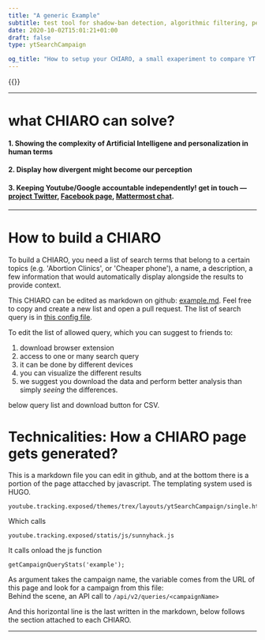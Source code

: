```yaml
---
title: "A generic Example"
subtitle: test tool for shadow-ban detection, algorithmic filtering, personalization in searches 
date: 2020-10-02T15:01:21+01:00
draft: false
type: ytSearchCampaign

og_title: "How to setup your CHIARO, a small exaperiment to compare YT personalizations"
---
```


{{<entry
    title="Problem statement — what's CHIARO want to display"
    text="Every person (or, every profile as Google see you) gets different results even when they perform the same research query"
    picture="/images/monkey-example.jpeg"
    type="left" >}}

---
# what CHIARO can solve?

#### 1. Showing the complexity of Artificial Intelligene and personalization in human terms
#### 2. Display how divergent might become our perception 
#### 3. Keeping Youtube/Google accountable independently! get in touch ― [project Twitter](https://twitter.com/trackingexposed), [Facebook page](https://facebook.com/personalizationalgorithm), [Mattermost chat](https://chat.securitywithoutborders.org/community/channels/trackingexposed).

---
# How to build a CHIARO

To build a CHIARO, you need a list of search terms that belong to a certain topics (e.g. 'Abortion Clinics', or 'Cheaper phone'), a name, a description, a few information that would automatically display alongside the results to provide context.

This CHIARO can be edited as markdown on github: [example.md](https://github.com/tracking-exposed/youtube.tracking.exposed/blame/master/content/chiaro/example.md). Feel free to copy and create a new list and open a pull request. The list of search query is in [this config file](https://github.com/tracking-exposed/yttrex/blame/master/backend/config/campaigns.json#L2).

To edit the list of allowed query, which you can suggest to friends to:

1. download browser extension
2. access to one or many search query
3. it can be done by different devices
4. you can visualize the different results 
5. we suggest you download the data and perform better analysis than simply *seeing* the differences.

below query list and download button for CSV.

# Technicalities: How a CHIARO page gets generated?

This is a markdown file you can edit in github, and at the bottom there is a portion of the page attacched by javascript. The templating system used is HUGO.

    youtube.tracking.exposed/themes/trex/layouts/ytSearchCampaign/single.html

Which calls

    youtube.tracking.exposed/statis/js/sunnyhack.js

It calls onload the js function 

    getCampaignQueryStats('example');

As argument takes the campaign name, the variable comes from the URL of this page and look for a campaign from this file:  
Behind the scene, an API call to  `/api/v2/queries/<campaignName>`

And this horizontal line is the last written in the markdown, below follows the section attached to each CHIARO.

---